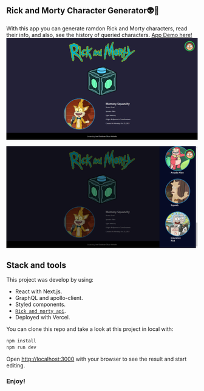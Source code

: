 ## Rick and Morty Character Generator👽👾

With this app you can generate ramdon Rick and Morty characters, read their info, and also, see the history of queried characters.
[App Demo here!](https://rick-and-morty-generator.herokuapp.com/)
![App](./public/images/demo1.png)

![App](./public/images/demo2.png)

## Stack and tools
This project was develop by using:
* React with Next.js.
* GraphQL and apollo-client.
* Styled components.
* [`Rick and morty api`](https://rickandmortyapi.com/).
* Deployed with Vercel.

You can clone this repo and take a look at this project in local with:

```bash
npm install
npm run dev
```

Open [http://localhost:3000](http://localhost:3000) with your browser to see the result and start editing.

### Enjoy!
